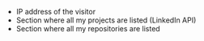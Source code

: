 - IP address of the visitor
- Section where all my projects are listed (LinkedIn API)
- Section where all my repositories are listed